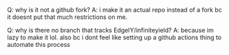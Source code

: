 Q: why is it not a github fork?
A: i make it an actual repo instead of a fork bc it doesnt put that much restrictions on me.

Q: why is there no branch that tracks EdgeIY/infiniteyield?
A: because im lazy to make it lol. also bc i dont feel like setting up a github actions thing to automate this process
